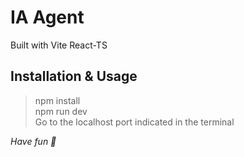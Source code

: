 # IA Agent

Built with Vite React-TS

## Installation & Usage

> npm install  
> npm run dev  
> Go to the localhost port indicated in the terminal


*Have fun 🚀*